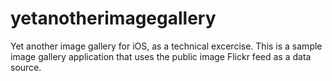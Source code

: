 # yetanotherimagegallery
Yet another image gallery for iOS, as a technical excercise.
This is a sample image gallery application that uses the public image Flickr feed as a data source.
